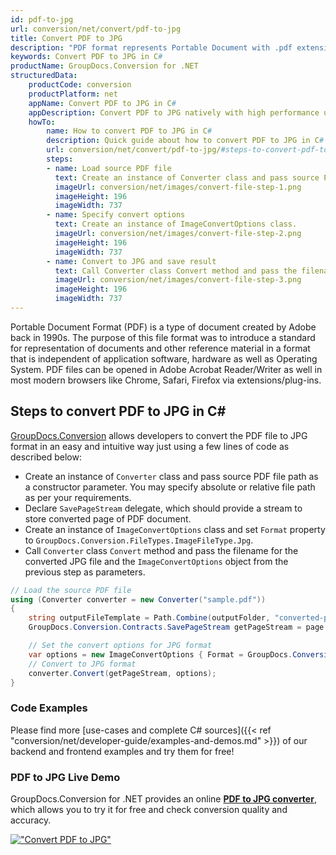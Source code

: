 ```yaml
---
id: pdf-to-jpg
url: conversion/net/convert/pdf-to-jpg
title: Convert PDF to JPG
description: "PDF format represents Portable Document with .pdf extension. Learn how to convert PDF to JPG file programmatically in C# language using GroupDocs.Conversion for .NET library."
keywords: Convert PDF to JPG in C#
productName: GroupDocs.Conversion for .NET
structuredData:
    productCode: conversion
    productPlatform: net
    appName: Convert PDF to JPG in C#
    appDescription: Convert PDF to JPG natively with high performance using C# language and server side GroupDocs.Conversion for .NET APIs, without the use of any software like Microsoft or Open Office.
    howTo:
        name: How to convert PDF to JPG in C# 
        description: Quick guide about how to convert PDF to JPG in C# with high performance and accuracy.
        url: conversion/net/convert/pdf-to-jpg/#steps-to-convert-pdf-to-jpg-in-c
        steps:
        - name: Load source PDF file 
          text: Create an instance of Converter class and pass source PDF file path as a constructor parameter. You may specify absolute or relative file path as per your requirements. 
          imageUrl: conversion/net/images/convert-file-step-1.png
          imageHeight: 196
          imageWidth: 737
        - name: Specify convert options 
          text: Create an instance of ImageConvertOptions class.
          imageUrl: conversion/net/images/convert-file-step-2.png
          imageHeight: 196
          imageWidth: 737
        - name: Convert to JPG and save result 
          text: Call Converter class Convert method and pass the filename for the converted HTML file and the ImageConvertOptions object from the previous step as parameters.
          imageUrl: conversion/net/images/convert-file-step-3.png
          imageHeight: 196
          imageWidth: 737
---
```


Portable Document Format (PDF) is a type of document created by Adobe back in 1990s. The purpose of this file format was to introduce a standard for representation of documents and other reference material in a format that is independent of application software, hardware as well as Operating System. PDF files can be opened in Adobe Acrobat Reader/Writer as well in most modern browsers like Chrome, Safari, Firefox via extensions/plug-ins.

## Steps to convert PDF to JPG in C#

[GroupDocs.Conversion](https://products.groupdocs.com/conversion/net) allows developers to convert the PDF file to JPG format in an easy and intuitive way just using a few lines of code as described below:

* Create an instance of `Converter` class and pass source PDF file path as a constructor parameter. You may specify absolute or relative file path as per your requirements. 
* Declare `SavePageStream` delegate, which should provide a stream to store converted page of PDF document.
* Create an instance of `ImageConvertOptions` class and set `Format` property to `GroupDocs.Conversion.FileTypes.ImageFileType.Jpg`.
* Call `Converter` class `Convert` method and pass the filename for the converted JPG file and the `ImageConvertOptions` object from the previous step as parameters.

```csharp
// Load the source PDF file
using (Converter converter = new Converter("sample.pdf"))
{
    string outputFileTemplate = Path.Combine(outputFolder, "converted-page-{0}.jpg");
    GroupDocs.Conversion.Contracts.SavePageStream getPageStream = page => new FileStream(string.Format(outputFileTemplate, page), FileMode.Create);

    // Set the convert options for JPG format
    var options = new ImageConvertOptions { Format = GroupDocs.Conversion.FileTypes.ImageFileType.Jpg };   
    // Convert to JPG format
    converter.Convert(getPageStream, options);
}
```

### Code Examples

Please find more [use-cases and complete C# sources]({{< ref "conversion/net/developer-guide/examples-and-demos.md" >}}) of our backend and frontend examples and try them for free!

### PDF to JPG Live Demo

GroupDocs.Conversion for .NET provides an online [**PDF to JPG converter**](https://products.groupdocs.app/conversion/pdf-to-jpg), which allows you to try it for free and check conversion quality and accuracy.

[!["Convert PDF to JPG"](conversion/net/images/convert-to-jpg/convert-pdf-to-jpg.png)](https://products.groupdocs.app/conversion/pdf-to-jpg)